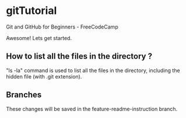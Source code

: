 # gitTutorial
Git and GitHub for Beginners - FreeCodeCamp

Awesome! Lets get started.

## How to list all the files in the directory ?

"ls -la" command is used to list all the files in the directory, including the hidden file (with .git extension).

## Branches
These changes will be saved in the feature-readme-instruction branch.